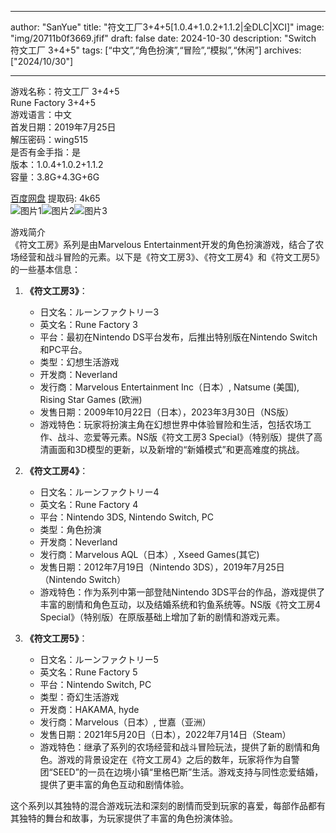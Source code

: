 
---
author: "SanYue"
title: "符文工厂3+4+5[1.0.4+1.0.2+1.1.2|全DLC|XCI]"
image: "img/20711b0f3669.jfif"
draft: false
date: 2024-10-30
description: "Switch 符文工厂 3+4+5"
tags: [“中文”,“角色扮演”,“冒险”,“模拟”,“休闲”]
archives: ["2024/10/30"]

---

游戏名称：符文工厂 3+4+5   
Rune Factory 3+4+5    
游戏语言：中文  
首发日期：2019年7月25日  
解压密码：wing515  
是否有金手指：是  
版本：1.0.4+1.0.2+1.1.2   
容量：3.8G+4.3G+6G

[百度网盘](https://pan.baidu.com/s/1mbbWD2P6L0OYKn6z4Fz0BQ) 提取码: 4k65  
![图片1](img/8e59dd19bc548.jpg)![图片2](img/2c7eec7c5.jpg)![图片3](img/c0000337d.jpg)  

游戏简介  
《符文工房》系列是由Marvelous Entertainment开发的角色扮演游戏，结合了农场经营和战斗冒险的元素。以下是《符文工房3》、《符文工房4》和《符文工房5》的一些基本信息：

1. **《符文工房3》**：
   - 日文名：ルーンファクトリー3
   - 英文名：Rune Factory 3
   - 平台：最初在Nintendo DS平台发布，后推出特别版在Nintendo Switch和PC平台。
   - 类型：幻想生活游戏
   - 开发商：Neverland
   - 发行商：Marvelous Entertainment Inc（日本）, Natsume (美国), Rising Star Games (欧洲)
   - 发售日期：2009年10月22日（日本），2023年3月30日（NS版）
   - 游戏特色：玩家将扮演主角在幻想世界中体验冒险和生活，包括农场工作、战斗、恋爱等元素。NS版《符文工房3 Special》（特别版）提供了高清画面和3D模型的更新，以及新增的“新婚模式”和更高难度的挑战。

2. **《符文工房4》**：
   - 日文名：ルーンファクトリー4
   - 英文名：Rune Factory 4
   - 平台：Nintendo 3DS, Nintendo Switch, PC
   - 类型：角色扮演
   - 开发商：Neverland
   - 发行商：Marvelous AQL（日本）, Xseed Games(其它)
   - 发售日期：2012年7月19日（Nintendo 3DS），2019年7月25日（Nintendo Switch）
   - 游戏特色：作为系列中第一部登陆Nintendo 3DS平台的作品，游戏提供了丰富的剧情和角色互动，以及结婚系统和钓鱼系统等。NS版《符文工房4 Special》（特别版）在原版基础上增加了新的剧情和游戏元素。

3. **《符文工房5》**：
   - 日文名：ルーンファクトリー5
   - 英文名：Rune Factory 5
   - 平台：Nintendo Switch, PC
   - 类型：奇幻生活游戏
   - 开发商：HAKAMA, hyde
   - 发行商：Marvelous（日本）, 世嘉（亚洲）
   - 发售日期：2021年5月20日（日本），2022年7月14日（Steam）
   - 游戏特色：继承了系列的农场经营和战斗冒险玩法，提供了新的剧情和角色。游戏的背景设定在《符文工房4》之后的数年，玩家将作为自警团“SEED”的一员在边境小镇“里格巴斯”生活。游戏支持与同性恋爱结婚，提供了更丰富的角色互动和剧情体验。

这个系列以其独特的混合游戏玩法和深刻的剧情而受到玩家的喜爱，每部作品都有其独特的舞台和故事，为玩家提供了丰富的角色扮演体验。
